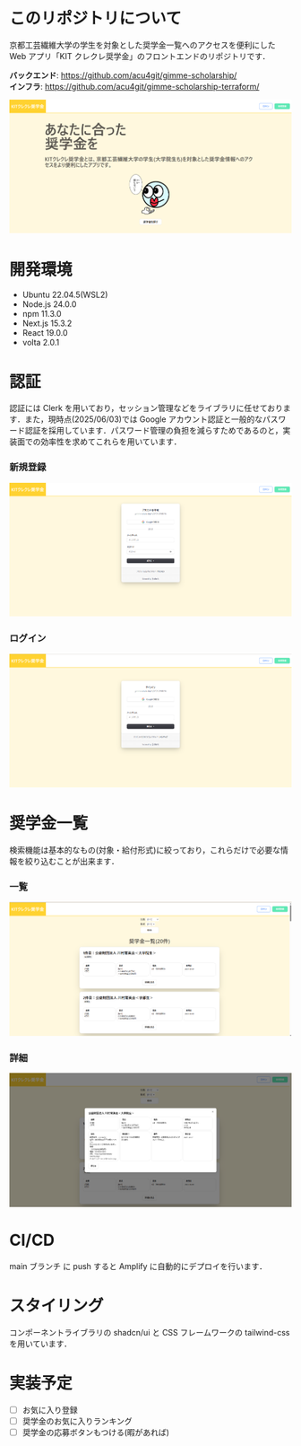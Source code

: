 # このリポジトリについて

京都工芸繊維大学の学生を対象とした奨学金一覧へのアクセスを便利にした Web アプリ「KIT クレクレ奨学金」のフロントエンドのリポジトリです．

**バックエンド**: https://github.com/acu4git/gimme-scholarship/<br>
**インフラ**: https://github.com/acu4git/gimme-scholarship-terraform/

![top page](top_page.png)

# 開発環境

- Ubuntu 22.04.5(WSL2)
- Node.js 24.0.0
- npm 11.3.0
- Next.js 15.3.2
- React 19.0.0
- volta 2.0.1

# 認証

認証には Clerk を用いており，セッション管理などをライブラリに任せております．また，現時点(2025/06/03)では Google アカウント認証と一般的なパスワード認証を採用しています．パスワード管理の負担を減らすためであるのと，実装面での効率性を求めてこれらを用いています．

### 新規登録

![signup page](signup_page.png)

### ログイン

![signin page](signin_page.png)

# 奨学金一覧

検索機能は基本的なもの(対象・給付形式)に絞っており，これらだけで必要な情報を絞り込むことが出来ます．

### 一覧

![scholarships page](scholarship_list.png)

### 詳細

![scholarship detail](scholarship_detail.png)

# CI/CD

main ブランチ に push すると Amplify に自動的にデプロイを行います．

# スタイリング

コンポーネントライブラリの shadcn/ui と CSS フレームワークの tailwind-css を用いています．

# 実装予定

- [ ] お気に入り登録
- [ ] 奨学金のお気に入りランキング
- [ ] 奨学金の応募ボタンもつける(暇があれば)
